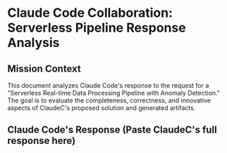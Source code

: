 # Claude Code Collaboration: Serverless Pipeline Response Analysis

## Mission Context
This document analyzes Claude Code's response to the request for a "Serverless Real-time Data Processing Pipeline with Anomaly Detection." The goal is to evaluate the completeness, correctness, and innovative aspects of ClaudeC's proposed solution and generated artifacts.

## Claude Code's Response (Paste ClaudeC's full response here)
